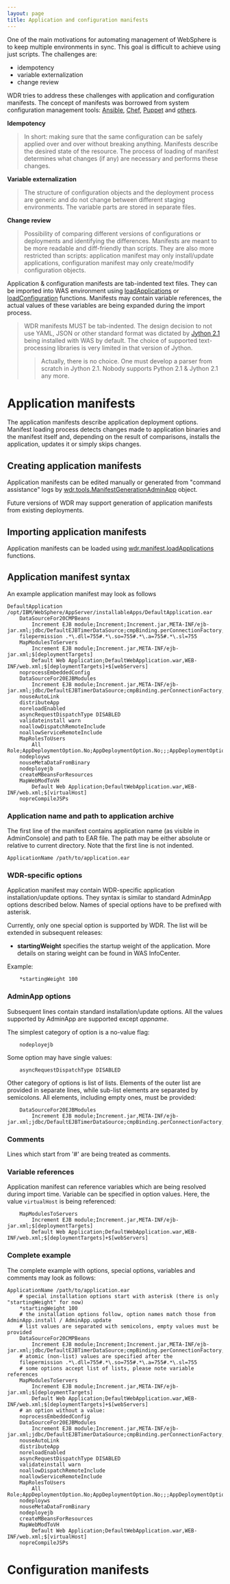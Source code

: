 ```yaml
---
layout: page
title: Application and configuration manifests
---
```

One of the main motivations for automating management of WebSphere is to keep multiple environments in sync.
This goal is difficult to achieve using just scripts. The challenges are:

* idempotency
* variable externalization
* change review

WDR tries to address these challenges with application and configuration manifests.
The concept of manifests was borrowed from system configuration management tools:
[Ansible](http://www.ansibleworks.com/), [Chef](http://www.opscode.com/), [Puppet](http://www.puppetlabs.com/)
and [others](http://en.wikipedia.org/wiki/Comparison_of_open_source_configuration_management_software).

**Idempotency**

> In short: making sure that the same configuration can be safely applied over and over without breaking anything. Manifests describe the desired state of the resource. The process of loading of manifest determines what changes (if any) are necessary and performs these changes.

**Variable externalization**

> The structure of configuration objects and the deployment process are generic and do not change between different staging environments.
> The variable parts are stored in separate files.

**Change review**

> Possibility of comparing different versions of configurations or deployments and identifying the differences. Manifests are meant to be more readable and diff-friendly than scripts. They are also more restricted than scripts: application manifest may only install/update applications, configuration manifest may only create/modify configuration objects.

Application & configuration manifests are tab-indented text files. They can be imported into WAS environment using [loadApplications](reference/wdr.manifest.loadApplications.html) or [loadConfiguration](reference/wdr.manifest.loadConfiguration.html) functions. Manifests may contain variable references, the actual values of these variables are being expanded during the import process.

> WDR manifests MUST be tab-indented.
> The design decision to not use YAML, JSON or other standard format was dictated by [Jython 2.1](jython21.html) being installed with WAS by default.
> The choice of supported text-processing libraries is very limited in that version of Jython.
> > Actually, there is no choice. One must develop a parser from scratch in Jython 2.1. Nobody supports Python 2.1 & Jython 2.1 any more.

# Application manifests

The application manifests describe application deployment options. Manifest loading process detects changes made to application binaries and the manifest itself and, depending on the result of comparisons, installs the application, updates it or simply skips changes.

## Creating application manifests

Application manifests can be edited manually or generated from "command assistance" logs by [wdr.tools.ManifestGenerationAdminApp](reference/wdr.tools.ManifestGenerationAdminApp.class.html) object.

Future versions of WDR may support generation of application manifests from existing deployments.

## Importing application manifests

Application manifests can be loaded using [wdr.manifest.loadApplications](reference/wdr.manifest.loadApplications.html) functions.

## Application manifest syntax

An example application manifest may look as follows

    DefaultApplication /opt/IBM/WebSphere/AppServer/installableApps/DefaultApplication.ear
    	DataSourceFor20CMPBeans
    		Increment EJB module;Increment;Increment.jar,META-INF/ejb-jar.xml;jdbc/DefaultEJBTimerDataSource;cmpBinding.perConnectionFactory;;
    	filepermission .*\.dll=755#.*\.so=755#.*\.a=755#.*\.sl=755
    	MapModulesToServers
    		Increment EJB module;Increment.jar,META-INF/ejb-jar.xml;$[deploymentTargets]
    		Default Web Application;DefaultWebApplication.war,WEB-INF/web.xml;$[deploymentTargets]+$[webServers]
    	noprocessEmbeddedConfig 
    	DataSourceFor20EJBModules
    		Increment EJB module;Increment.jar,META-INF/ejb-jar.xml;jdbc/DefaultEJBTimerDataSource;cmpBinding.perConnectionFactory;;;
    	nouseAutoLink 
    	distributeApp 
    	noreloadEnabled 
    	asyncRequestDispatchType DISABLED
    	validateinstall warn
    	noallowDispatchRemoteInclude 
    	noallowServiceRemoteInclude 
    	MapRolesToUsers
    		All Role;AppDeploymentOption.No;AppDeploymentOption.No;;;AppDeploymentOption.Yes;;
    	nodeployws 
    	nouseMetaDataFromBinary 
    	nodeployejb 
    	createMBeansForResources 
    	MapWebModToVH
    		Default Web Application;DefaultWebApplication.war,WEB-INF/web.xml;$[virtualHost]
    	nopreCompileJSPs 

### Application name and path to application archive

The first line of the manifest contains application name (as visible in AdminConsole) and path to EAR file. The path may be either absolute or relative to current directory. Note that the first line is not indented.

    ApplicationName /path/to/application.ear

### WDR-specific options

Application manifest may contain WDR-specific application installation/update options. They syntax is similar to standard AdminApp options described below. Names of special options have to be prefixed with asterisk.

Currently, only one special option is supported by WDR. The list will be extended in subsequent releases:

* **startingWeight** specifies the startup weight of the application. More details on staring weight can be found in WAS InfoCenter.

Example:

    	*startingWeight 100

### AdminApp options

Subsequent lines contain standard installation/update options. All the values supported by AdminApp are supported except _appname_.

The simplest category of option is a no-value flag:

    	nodeployejb 

Some option may have single values:

    	asyncRequestDispatchType DISABLED

Other category of options is list of lists. Elements of the outer list are provided in separate lines, while sub-list elements are separated by semicolons. All elements, including empty ones, must be provided:

    	DataSourceFor20EJBModules
    		Increment EJB module;Increment.jar,META-INF/ejb-jar.xml;jdbc/DefaultEJBTimerDataSource;cmpBinding.perConnectionFactory;;;

### Comments

Lines which start from '#' are being treated as comments.

### Variable references

Application manifest can reference variables which are being resolved during import time. Variable can be specified in option values. Here, the value ``virtualHost`` is being referenced:

    	MapModulesToServers
    		Increment EJB module;Increment.jar,META-INF/ejb-jar.xml;$[deploymentTargets]
    		Default Web Application;DefaultWebApplication.war,WEB-INF/web.xml;$[deploymentTargets]+$[webServers]

### Complete example

The complete example with options, special options, variables and comments may look as follows:

    ApplicationName /path/to/application.ear
    	# special installation options start with asterisk (there is only "startingWeight" for now)
    	*startingWeight 100
    	# the installation options follow, option names match those from AdminApp.install / AdminApp.update
    	# list values are separated with semicolons, empty values must be provided
    	DataSourceFor20CMPBeans
    		Increment EJB module;Increment;Increment.jar,META-INF/ejb-jar.xml;jdbc/DefaultEJBTimerDataSource;cmpBinding.perConnectionFactory;;
    	# atomic (non-list) values are specified after the 
    	filepermission .*\.dll=755#.*\.so=755#.*\.a=755#.*\.sl=755
    	# some options accept list of lists, please note variable references
    	MapModulesToServers
    		Increment EJB module;Increment.jar,META-INF/ejb-jar.xml;$[deploymentTargets]
    		Default Web Application;DefaultWebApplication.war,WEB-INF/web.xml;$[deploymentTargets]+$[webServers]
    	# an option without a value:
    	noprocessEmbeddedConfig 
    	DataSourceFor20EJBModules
    		Increment EJB module;Increment.jar,META-INF/ejb-jar.xml;jdbc/DefaultEJBTimerDataSource;cmpBinding.perConnectionFactory;;;
    	nouseAutoLink 
    	distributeApp 
    	noreloadEnabled 
    	asyncRequestDispatchType DISABLED
    	validateinstall warn
    	noallowDispatchRemoteInclude 
    	noallowServiceRemoteInclude 
    	MapRolesToUsers
    		All Role;AppDeploymentOption.No;AppDeploymentOption.No;;;AppDeploymentOption.Yes;;
    	nodeployws 
    	nouseMetaDataFromBinary 
    	nodeployejb 
    	createMBeansForResources 
    	MapWebModToVH
    		Default Web Application;DefaultWebApplication.war,WEB-INF/web.xml;$[virtualHost]
    	nopreCompileJSPs 

# Configuration manifests

